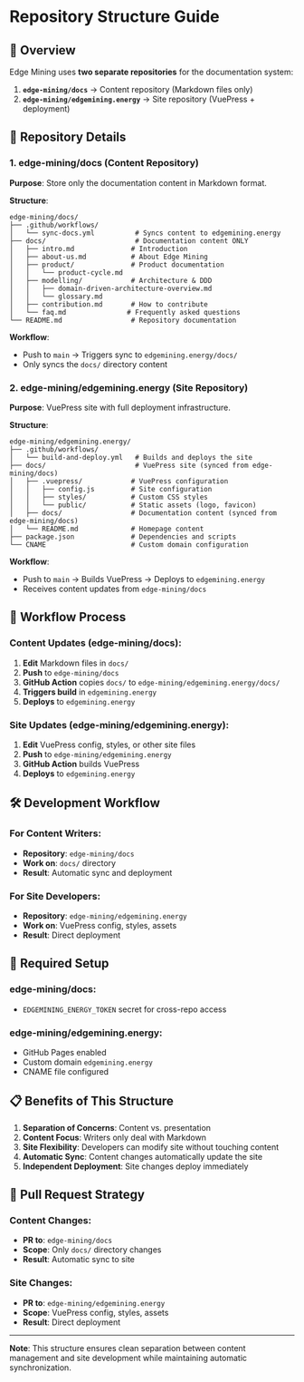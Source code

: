 # Repository Structure Guide

## 🎯 Overview

Edge Mining uses **two separate repositories** for the documentation system:

1. **`edge-mining/docs`** → Content repository (Markdown files only)
2. **`edge-mining/edgemining.energy`** → Site repository (VuePress + deployment)

## 📁 Repository Details

### **1. edge-mining/docs (Content Repository)**

**Purpose**: Store only the documentation content in Markdown format.

**Structure**:
```
edge-mining/docs/
├── .github/workflows/
│   └── sync-docs.yml          # Syncs content to edgemining.energy
├── docs/                      # Documentation content ONLY
│   ├── intro.md              # Introduction
│   ├── about-us.md           # About Edge Mining
│   ├── product/              # Product documentation
│   │   └── product-cycle.md
│   ├── modelling/            # Architecture & DDD
│   │   ├── domain-driven-architecture-overview.md
│   │   └── glossary.md
│   ├── contribution.md       # How to contribute
│   └── faq.md               # Frequently asked questions
└── README.md                 # Repository documentation
```

**Workflow**: 
- Push to `main` → Triggers sync to `edgemining.energy/docs/`
- Only syncs the `docs/` directory content

### **2. edge-mining/edgemining.energy (Site Repository)**

**Purpose**: VuePress site with full deployment infrastructure.

**Structure**:
```
edge-mining/edgemining.energy/
├── .github/workflows/
│   └── build-and-deploy.yml   # Builds and deploys the site
├── docs/                      # VuePress site (synced from edge-mining/docs)
│   ├── .vuepress/            # VuePress configuration
│   │   ├── config.js         # Site configuration
│   │   ├── styles/           # Custom CSS styles
│   │   └── public/           # Static assets (logo, favicon)
│   ├── docs/                 # Documentation content (synced from edge-mining/docs)
│   └── README.md             # Homepage content
├── package.json              # Dependencies and scripts
└── CNAME                     # Custom domain configuration
```

**Workflow**:
- Push to `main` → Builds VuePress → Deploys to `edgemining.energy`
- Receives content updates from `edge-mining/docs`

## 🔄 Workflow Process

### **Content Updates (edge-mining/docs):**
1. **Edit** Markdown files in `docs/`
2. **Push** to `edge-mining/docs`
3. **GitHub Action** copies `docs/` to `edge-mining/edgemining.energy/docs/`
4. **Triggers build** in `edgemining.energy`
5. **Deploys** to `edgemining.energy`

### **Site Updates (edge-mining/edgemining.energy):**
1. **Edit** VuePress config, styles, or other site files
2. **Push** to `edge-mining/edgemining.energy`
3. **GitHub Action** builds VuePress
4. **Deploys** to `edgemining.energy`

## 🛠️ Development Workflow

### **For Content Writers:**
- **Repository**: `edge-mining/docs`
- **Work on**: `docs/` directory
- **Result**: Automatic sync and deployment

### **For Site Developers:**
- **Repository**: `edge-mining/edgemining.energy`
- **Work on**: VuePress config, styles, assets
- **Result**: Direct deployment

## 🔐 Required Setup

### **edge-mining/docs:**
- `EDGEMINING_ENERGY_TOKEN` secret for cross-repo access

### **edge-mining/edgemining.energy:**
- GitHub Pages enabled
- Custom domain `edgemining.energy`
- CNAME file configured

## 📋 Benefits of This Structure

1. **Separation of Concerns**: Content vs. presentation
2. **Content Focus**: Writers only deal with Markdown
3. **Site Flexibility**: Developers can modify site without touching content
4. **Automatic Sync**: Content changes automatically update the site
5. **Independent Deployment**: Site changes deploy immediately

## 🎯 Pull Request Strategy

### **Content Changes:**
- **PR to**: `edge-mining/docs`
- **Scope**: Only `docs/` directory changes
- **Result**: Automatic sync to site

### **Site Changes:**
- **PR to**: `edge-mining/edgemining.energy`
- **Scope**: VuePress config, styles, assets
- **Result**: Direct deployment

---

**Note**: This structure ensures clean separation between content management and site development while maintaining automatic synchronization.
